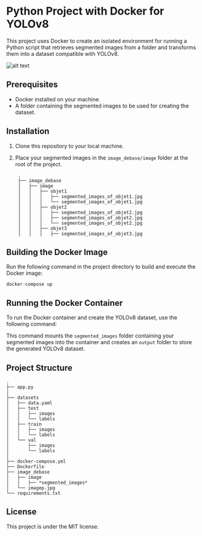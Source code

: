 # Python Project with Docker for YOLOv8

This project uses Docker to create an isolated environment for running a Python script that retrieves segmented images from a folder and transforms them into a dataset compatible with YOLOv8.

![alt text](https://git.morgan-coulm.fr/coulm/segment_to_datasets/-/raw/main/image5.png)
## Prerequisites

- Docker installed on your machine.
- A folder containing the segmented images to be used for creating the dataset.

## Installation

1. Clone this repository to your local machine.
2. Place your segmented images in the `image_debase/image` folder at the root of the project.


        .
        ├── image_debase
        │   ├── image
        │   │   ├── objet1 
        │   │   │   ├── segmented_images_of_objet1.jpg
        │   │   │   └── segmented_images_of_objet1.jpg
        │   │   ├── objet2  
        │   │   │   ├── segmented_images_of_objet2.jpg
        │   │   │   ├── segmented_images_of_objet2.jpg
        │   │   │   └── segmented_images_of_objet2.jpg
        │   │   ├── objet3
        │   │   │   ├── segmented_images_of_objet3.jpg

## Building the Docker Image

Run the following command in the project directory to build and execute the Docker image:

    docker-compose up

## Running the Docker Container

To run the Docker container and create the YOLOv8 dataset, use the following command:


This command mounts the `segmented_images` folder containing your segmented images into the container and creates an `output` folder to store the generated YOLOv8 dataset.

## Project Structure
    .
    ├── app.py
    │
    ├── datasets
    │   ├── data.yaml
    │   ├── test
    │   │   ├── images
    │   │   └── labels
    │   ├── train
    │   │   ├── images
    │   │   └── labels
    │   └── val
    │       ├── images
    │       └── labels
    │
    ├── docker-compose.yml
    ├── Dockerfile
    ├── image_debase
    │   ├── image
    │   │   ├── *segmented_images*
    │   └── imagep.jpg
    └── requirements.txt



## License

This project is under the MIT license.
